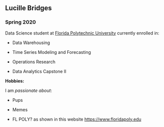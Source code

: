 ## Lucille Bridges

### Spring 2020 

Data Science student at [Florida Polytechnic University](https://www.floridapoly.edu) currently enrolled in: 

- Data Warehousing

- Time Series Modeling and Forecasting

- Operations Research

- Data Analytics Capstone II

**Hobbies:**

I am _passionate about_: 

- Pups

- Memes

- FL POLY? as shown in this website <https://www.floridapoly.edu>
